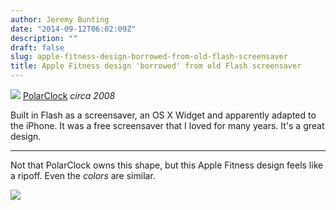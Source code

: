 ```yaml
---
author: Jeremy Bunting
date: "2014-09-12T06:02:09Z"
description: ""
draft: false
slug: apple-fitness-design-borrowed-from-old-flash-screensaver
title: Apple Fitness design 'borrowed' from old Flash screensaver
---
```


![](/img/2014/Sep/widget.jpg)
[PolarClock](http://blog.pixelbreaker.com/polarclock) *circa 2008* 

Built in Flash as a screensaver, an OS X Widget and apparently adapted to the iPhone. It was a free screensaver that I loved for many years. It's a great design.

---


Not that PolarClock owns this shape, but this Apple Fitness design  feels like a ripoff. Even the *colors* are similar.

![](/img/2014/Sep/Screenshot-2014-09-11-22-47-37.png)


